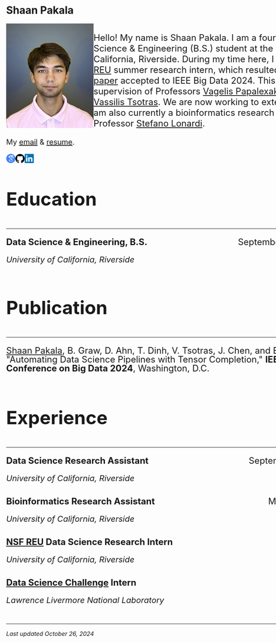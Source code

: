 # Shaan Pakala

<!-- Google tag (gtag.js) -->
<script async src="https://www.googletagmanager.com/gtag/js?id=G-N4HHP6LBJ6"></script>
<script>
  window.dataLayer = window.dataLayer || [];
  function gtag(){dataLayer.push(arguments);}
  gtag('js', new Date());

  gtag('config', 'G-N4HHP6LBJ6');
</script>

<style>
  .container {
    width: 960px;
    margin: 0 auto;
    overflow: auto;
  }
</style>

<div class="container">

<img align="left" width="237" src="images/picture_of_me.jpg">
<p style="font-size: 24px;">
  Hello! My name is Shaan Pakala. I am a fourth year Data Science & Engineering (B.S.) student at the University of California, Riverside. During my time here, I have been an <a href="https://www.nsf.gov/awardsearch/showAward?AWD_ID=2244480&HistoricalAwards=false">NSF REU</a> summer research intern, which resulted in a <a href="https://arxiv.org/abs/2410.06408">first-author paper</a> accepted to IEEE Big Data 2024. This was under the supervision of Professors <a href="https://www.cs.ucr.edu/~epapalex/">Vagelis Papalexakis</a>, <a href="https://sites.google.com/view/jiachen-research/home">Jia Chen</a>, and <a href="https://www.cs.ucr.edu/~tsotras/">Vassilis Tsotras</a>. We are now working to extend this research. I am also currently a bioinformatics research assistant with Professor <a href="https://www.cs.ucr.edu/~stelo/">Stefano Lonardi</a>.
</p>

<div style="margin-top 7px;">
  <p style="font-size: 20px;">
    My <a href="mailto:shaan.pakala@gmail.com">email</a> & <a href="https://shaanpakala.github.io/resume.pdf">resume</a>.
  </p>
</div>


<div style="margin-top 2px;">
  <a href="https://scholar.google.com/citations?user=UjR-nicAAAAJ&hl=en&oi=ao" target="_blank">
    <img align="left" width="25" height="25" src="images/google_scholar.png">
  </a>
  <a href="https://github.com/shaanpakala" target="_blank">
    <img align="left" width="25" height="25" src="images/git_logo.png">
  </a>
  <a href="https://www.linkedin.com/in/shaan-pakala-b91024210/" target="_blank">
    <img align="left" width="25" height="25" src="images/linkedin_logo.png">
  </a>
</div>

<br clear="all">

<section id="Education">
<br>
<p style="font-size: 50px;"><b>Education</b></p>
<hr>
</section>

<p style="font-size: 24px; display: flex; justify-content: space-between; line-height: 1.0;">
  <span><b>Data Science & Engineering, B.S.</b></span>
  <span style="text-align: right;">September 2021 - June 2025</span>
</p>
<p style="font-size: 22px; line-height: 1.0;"><em>University of California, Riverside</em></p>

<section id="Paper">
<br>
<p style="font-size: 50px;"><b>Publication</b></p>
<hr>
</section>

<p style="font-size: 24px; display: flex; justify-content: space-between; line-height: 1.0;">
  <span><u>Shaan Pakala</u>, B. Graw, D. Ahn, T. Dinh, V. Tsotras, J. Chen, and E. E. Papalexakis, "Automating Data Science Pipelines with Tensor Completion," <b>IEEE International Conference on Big Data 2024</b>, Washington, D.C. </span>
</p>

<section id="Experience">
<br>
<p style="font-size: 50px;"><b>Experience</b></p>
<hr>
</section>

<p style="font-size: 24px; display: flex; justify-content: space-between; line-height: 1.0;">
  <span><b>Data Science Research Assistant</b></span>
  <span style="text-align: right;">September 2024 - Present</span>
</p>
<p style="font-size: 22px; line-height: 1.0;"><em>University of California, Riverside</em></p>

<p style="font-size: 24px; display: flex; justify-content: space-between; line-height: 1.0; margin-top: 40px;">
  <span><b>Bioinformatics Research Assistant</b></span>
  <span style="text-align: right;">March 2024 - Present</span>
</p>
<p style="font-size: 22px; line-height: 1.0;"><em>University of California, Riverside</em></p>

<p style="font-size: 24px; display: flex; justify-content: space-between; line-height: 1.0; margin-top: 40px;">
  <span><b><a href="https://www.nsf.gov/awardsearch/showAward?AWD_ID=2244480&HistoricalAwards=false">NSF REU</a> Data Science Research Intern</b></span>
  <span style="text-align: right;">Summer 2024</span>
</p>
<p style="font-size: 22px; line-height: 1.0;"><em>University of California, Riverside</em></p>

<p style="font-size: 24px; display: flex; justify-content: space-between; line-height: 1.0; margin-top: 40px;">
  <span><b>
    <a href="https://www.llnl.gov/article/50051/uc-merced-uc-riverside-tackle-data-science-challenge-machine-learning-assisted-heart">
      Data Science Challenge</a>
    Intern
  </b></span>
  <span style="text-align: right;">Summer 2023</span>
</p>
<p style="font-size: 22px; line-height: 1.0;"><em>Lawrence Livermore National Laboratory</em></p>

<br clear="all">


<hr>
<p style="font-size: 16px;"><i>Last updated October 26, 2024</i></p>


</div>
